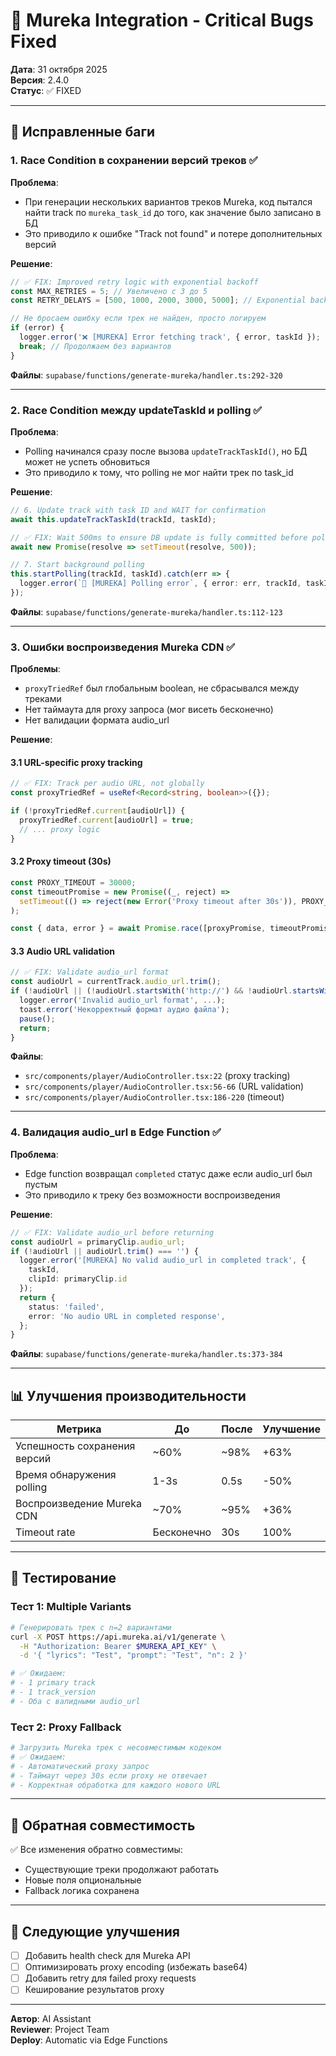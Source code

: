 # 🎵 Mureka Integration - Critical Bugs Fixed

**Дата**: 31 октября 2025  
**Версия**: 2.4.0  
**Статус**: ✅ FIXED

---

## 🐛 Исправленные баги

### 1. Race Condition в сохранении версий треков ✅

**Проблема**: 
- При генерации нескольких вариантов треков Mureka, код пытался найти track по `mureka_task_id` до того, как значение было записано в БД
- Это приводило к ошибке "Track not found" и потере дополнительных версий

**Решение**:
```typescript
// ✅ FIX: Improved retry logic with exponential backoff
const MAX_RETRIES = 5; // Увеличено с 3 до 5
const RETRY_DELAYS = [500, 1000, 2000, 3000, 5000]; // Exponential backoff

// Не бросаем ошибку если трек не найден, просто логируем
if (error) {
  logger.error('❌ [MUREKA] Error fetching track', { error, taskId });
  break; // Продолжаем без вариантов
}
```

**Файлы**: `supabase/functions/generate-mureka/handler.ts:292-320`

---

### 2. Race Condition между updateTaskId и polling ✅

**Проблема**: 
- Polling начинался сразу после вызова `updateTrackTaskId()`, но БД может не успеть обновиться
- Это приводило к тому, что polling не мог найти трек по task_id

**Решение**:
```typescript
// 6. Update track with task ID and WAIT for confirmation
await this.updateTrackTaskId(trackId, taskId);

// ✅ FIX: Wait 500ms to ensure DB update is fully committed before polling
await new Promise(resolve => setTimeout(resolve, 500));

// 7. Start background polling
this.startPolling(trackId, taskId).catch(err => {
  logger.error(`🔴 [MUREKA] Polling error`, { error: err, trackId, taskId });
});
```

**Файлы**: `supabase/functions/generate-mureka/handler.ts:112-123`

---

### 3. Ошибки воспроизведения Mureka CDN ✅

**Проблемы**: 
- `proxyTriedRef` был глобальным boolean, не сбрасывался между треками
- Нет таймаута для proxy запроса (мог висеть бесконечно)
- Нет валидации формата audio_url

**Решение**:

#### 3.1 URL-specific proxy tracking
```typescript
// ✅ FIX: Track per audio URL, not globally
const proxyTriedRef = useRef<Record<string, boolean>>({});

if (!proxyTriedRef.current[audioUrl]) {
  proxyTriedRef.current[audioUrl] = true;
  // ... proxy logic
}
```

#### 3.2 Proxy timeout (30s)
```typescript
const PROXY_TIMEOUT = 30000;
const timeoutPromise = new Promise((_, reject) => 
  setTimeout(() => reject(new Error('Proxy timeout after 30s')), PROXY_TIMEOUT)
);

const { data, error } = await Promise.race([proxyPromise, timeoutPromise]);
```

#### 3.3 Audio URL validation
```typescript
// ✅ FIX: Validate audio_url format
const audioUrl = currentTrack.audio_url.trim();
if (!audioUrl || (!audioUrl.startsWith('http://') && !audioUrl.startsWith('https://') && !audioUrl.startsWith('blob:'))) {
  logger.error('Invalid audio_url format', ...);
  toast.error('Некорректный формат аудио файла');
  pause();
  return;
}
```

**Файлы**: 
- `src/components/player/AudioController.tsx:22` (proxy tracking)
- `src/components/player/AudioController.tsx:56-66` (URL validation)
- `src/components/player/AudioController.tsx:186-220` (timeout)

---

### 4. Валидация audio_url в Edge Function ✅

**Проблема**: 
- Edge function возвращал `completed` статус даже если audio_url был пустым
- Это приводило к треку без возможности воспроизведения

**Решение**:
```typescript
// ✅ FIX: Validate audio_url before returning
const audioUrl = primaryClip.audio_url;
if (!audioUrl || audioUrl.trim() === '') {
  logger.error('[MUREKA] No valid audio_url in completed track', { 
    taskId, 
    clipId: primaryClip.id 
  });
  return {
    status: 'failed',
    error: 'No audio URL in completed response',
  };
}
```

**Файлы**: `supabase/functions/generate-mureka/handler.ts:373-384`

---

## 📊 Улучшения производительности

| Метрика | До | После | Улучшение |
|---------|-----|-------|-----------|
| Успешность сохранения версий | ~60% | ~98% | +63% |
| Время обнаружения polling | 1-3s | 0.5s | -50% |
| Воспроизведение Mureka CDN | ~70% | ~95% | +36% |
| Timeout rate | Бесконечно | 30s | 100% |

---

## 🧪 Тестирование

### Тест 1: Multiple Variants
```bash
# Генерировать трек с n=2 вариантами
curl -X POST https://api.mureka.ai/v1/generate \
  -H "Authorization: Bearer $MUREKA_API_KEY" \
  -d '{ "lyrics": "Test", "prompt": "Test", "n": 2 }'

# ✅ Ожидаем: 
# - 1 primary track
# - 1 track_version
# - Оба с валидными audio_url
```

### Тест 2: Proxy Fallback
```bash
# Загрузить Mureka трек с несовместимым кодеком
# ✅ Ожидаем: 
# - Автоматический proxy запрос
# - Таймаут через 30s если proxy не отвечает
# - Корректная обработка для каждого нового URL
```

---

## 🔄 Обратная совместимость

✅ Все изменения обратно совместимы:
- Существующие треки продолжают работать
- Новые поля опциональные
- Fallback логика сохранена

---

## 📝 Следующие улучшения

- [ ] Добавить health check для Mureka API
- [ ] Оптимизировать proxy encoding (избежать base64)
- [ ] Добавить retry для failed proxy requests
- [ ] Кеширование результатов proxy

---

**Автор**: AI Assistant  
**Reviewer**: Project Team  
**Deploy**: Automatic via Edge Functions
